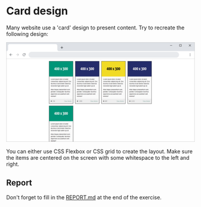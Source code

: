 # Card design

Many website use a 'card' design to present content. Try to recreate the following design:

![Card design example](img/example.png)

You can either use CSS Flexbox or CSS grid to create the layout.
Make sure the items are centered on the screen with some whitespace to the left and right.

## Report

Don't forget to fill in the [REPORT.md](REPORT.md) at the end of the exercise.
